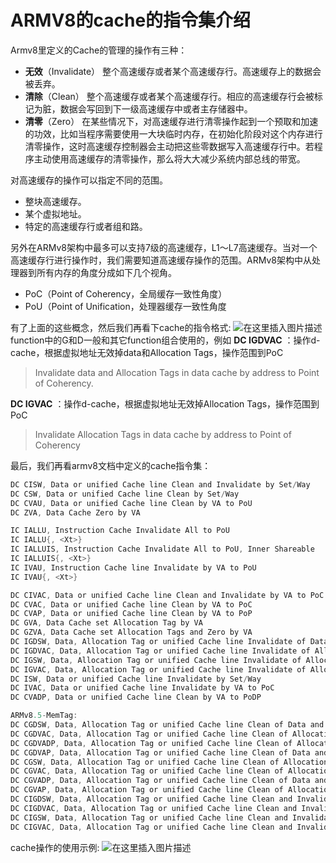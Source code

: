 # ARMV8的cache的指令集介绍



Armv8里定义的Cache的管理的操作有三种：

- **无效**（Invalidate） 整个高速缓存或者某个高速缓存行。高速缓存上的数据会被丢弃。
- **清除**（Clean） 整个高速缓存或者某个高速缓存行。相应的高速缓存行会被标记为脏，数据会写回到下一级高速缓存中或者主存储器中。
- **清零**（Zero） 在某些情况下，对高速缓存进行清零操作起到一个预取和加速的功效，比如当程序需要使用一大块临时内存，在初始化阶段对这个内存进行清零操作，这时高速缓存控制器会主动把这些零数据写入高速缓存行中。若程序主动使用高速缓存的清零操作，那么将大大减少系统内部总线的带宽。

对高速缓存的操作可以指定不同的范围。
- 整块高速缓存。
- 某个虚拟地址。
- 特定的高速缓存行或者组和路。

另外在ARMv8架构中最多可以支持7级的高速缓存，L1～L7高速缓存。当对一个高速缓存行进行操作时，我们需要知道高速缓存操作的范围。ARMv8架构中从处理器到所有内存的角度分成如下几个视角。
- PoC（Point of Coherency，全局缓存一致性角度）
- PoU（Point of  Unification，处理器缓存一致性角度


有了上面的这些概念，然后我们再看下cache的指令格式:
![在这里插入图片描述](https://img-blog.csdnimg.cn/20201118154912892.png?x-oss-process=image/watermark,type_ZmFuZ3poZW5naGVpdGk,shadow_10,text_aHR0cHM6Ly9ibG9nLmNzZG4ubmV0L3dlaXhpbl80MjEzNTA4Nw==,size_16,color_FFFFFF,t_70#pic_center)
function中的G和D一般和其它function组合使用的，例如
**DC IGDVAC** ：操作d-cache，根据虚拟地址无效掉data和Allocation Tags，操作范围到PoC
>Invalidate data and Allocation Tags in data cache by address to Point of Coherency.
>
**DC IGVAC** ：操作d-cache，根据虚拟地址无效掉Allocation Tags，操作范围到PoC

>Invalidate Allocation Tags in data cache by address to Point of Coherency

最后，我们再看armv8文档中定义的cache指令集：

```c
DC CISW, Data or unified Cache line Clean and Invalidate by Set/Way
DC CSW, Data or unified Cache line Clean by Set/Way
DC CVAU, Data or unified Cache line Clean by VA to PoU
DC ZVA, Data Cache Zero by VA

IC IALLU, Instruction Cache Invalidate All to PoU
IC IALLU{, <Xt>}
IC IALLUIS, Instruction Cache Invalidate All to PoU, Inner Shareable
IC IALLUIS{, <Xt>}
IC IVAU, Instruction Cache line Invalidate by VA to PoU
IC IVAU{, <Xt>}

DC CIVAC, Data or unified Cache line Clean and Invalidate by VA to PoC
DC CVAC, Data or unified Cache line Clean by VA to PoC
DC CVAP, Data or unified Cache line Clean by VA to PoP
DC GVA, Data Cache set Allocation Tag by VA
DC GZVA, Data Cache set Allocation Tags and Zero by VA
DC IGDSW, Data, Allocation Tag or unified Cache line Invalidate of Data and Allocation Tags by Set/Way
DC IGDVAC, Data, Allocation Tag or unified Cache line Invalidate of Allocation Tags by VA to PoC
DC IGSW, Data, Allocation Tag or unified Cache line Invalidate of Allocation Tags by Set/Way
DC IGVAC, Data, Allocation Tag or unified Cache line Invalidate of Allocation Tags by VA to PoC
DC ISW, Data or unified Cache line Invalidate by Set/Way
DC IVAC, Data or unified Cache line Invalidate by VA to PoC
DC CVADP, Data or unified Cache line Clean by VA to PoDP

ARMv8.5-MemTag:
DC CGDSW, Data, Allocation Tag or unified Cache line Clean of Data and Allocation Tags by Set/Way
DC CGDVAC, Data, Allocation Tag or unified Cache line Clean of Allocation Tags by VA to PoC
DC CGDVADP, Data, Allocation Tag or unified Cache line Clean of Allocation Tags by VA to PoDP
DC CGDVAP, Data, Allocation Tag or unified Cache line Clean of Data and Allocation Tags by VA to PoP
DC CGSW, Data, Allocation Tag or unified Cache line Clean of Allocation Tags by Set/Way
DC CGVAC, Data, Allocation Tag or unified Cache line Clean of Allocation Tags by VA to PoC
DC CGVADP, Data, Allocation Tag or unified Cache line Clean of Data and Allocation Tags by VA to PoDP
DC CGVAP, Data, Allocation Tag or unified Cache line Clean of Allocation Tags by VA to PoP
DC CIGDSW, Data, Allocation Tag or unified Cache line Clean and Invalidate of Data and Allocation Tags by Set/Way
DC CIGDVAC, Data, Allocation Tag or unified Cache line Clean and Invalidate of Data and Allocation Tags by VA to PoC
DC CIGSW, Data, Allocation Tag or unified Cache line Clean and Invalidate of Allocation Tags by Set/Way
DC CIGVAC, Data, Allocation Tag or unified Cache line Clean and Invalidate of Allocation Tags by VA to PoC


```

cache操作的使用示例:
![在这里插入图片描述](https://img-blog.csdnimg.cn/20201118205433501.png?x-oss-process=image/watermark,type_ZmFuZ3poZW5naGVpdGk,shadow_10,text_aHR0cHM6Ly9ibG9nLmNzZG4ubmV0L3dlaXhpbl80MjEzNTA4Nw==,size_16,color_FFFFFF,t_70#pic_center)

